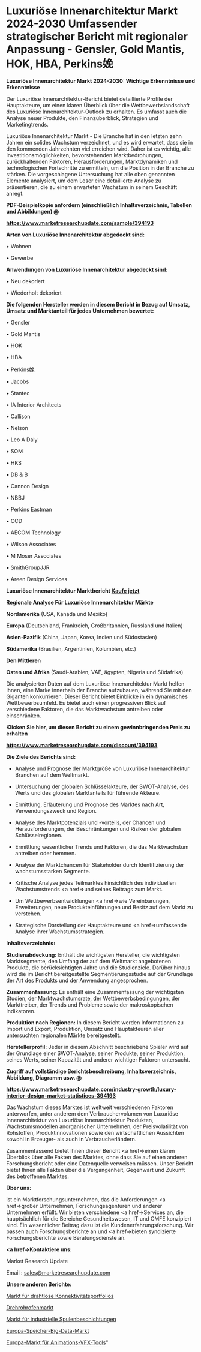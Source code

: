 # Luxuriöse Innenarchitektur Markt 2024-2030 Umfassender strategischer Bericht mit regionaler Anpassung - Gensler, Gold Mantis, HOK, HBA, Perkins娩

<strong>Luxuriöse Innenarchitektur Markt 2024-2030: Wichtige Erkenntnisse und Erkenntnisse</strong>

Der Luxuriöse Innenarchitektur-Bericht bietet detaillierte Profile der Hauptakteure, um einen klaren Überblick über die Wettbewerbslandschaft des Luxuriöse Innenarchitektur-Outlook zu erhalten. Es umfasst auch die Analyse neuer Produkte, den Finanzüberblick, Strategien und Marketingtrends.

Luxuriöse Innenarchitektur Markt - Die Branche hat in den letzten zehn Jahren ein solides Wachstum verzeichnet, und es wird erwartet, dass sie in den kommenden Jahrzehnten viel erreichen wird. Daher ist es wichtig, alle Investitionsmöglichkeiten, bevorstehenden Marktbedrohungen, zurückhaltenden Faktoren, Herausforderungen, Marktdynamiken und technologischen Fortschritte zu ermitteln, um die Position in der Branche zu stärken. Die vorgeschlagene Untersuchung hat alle oben genannten Elemente analysiert, um dem Leser eine detaillierte Analyse zu präsentieren, die zu einem erwarteten Wachstum in seinem Geschäft anregt.



<strong><b>PDF-Beispielkopie anfordern (einschließlich Inhaltsverzeichnis, Tabellen und Abbildungen) @ </b></strong>

<strong><a href=https://www.marketresearchupdate.com/sample/394193>

<strong>https://www.marketresearchupdate.com/sample/394193</u></a></strong></strong>



<strong>Arten von Luxuriöse Innenarchitektur abgedeckt sind:</strong>

• Wohnen

• Gewerbe



<strong>Anwendungen von Luxuriöse Innenarchitektur abgedeckt sind:</strong>

• Neu dekoriert

• Wiederholt dekoriert



<strong>Die folgenden Hersteller werden in diesem Bericht in Bezug auf Umsatz, Umsatz und Marktanteil für jedes Unternehmen bewertet:</strong>

• Gensler

• Gold Mantis

• HOK

• HBA

• Perkins娩

• Jacobs

• Stantec

• IA Interior Architects

• Callison

• Nelson

• Leo A Daly

• SOM

• HKS

• DB & B

• Cannon Design

• NBBJ

• Perkins Eastman

• CCD

• AECOM Technology

• Wilson Associates

• M Moser Associates

• SmithGroupJJR

• Areen Design Services



<strong>Luxuriöse Innenarchitektur Marktbericht <a href=https://www.marketresearchupdate.com/buynow/394193>Kaufe jetzt</a></strong>



<strong>Regionale Analyse Für Luxuriöse Innenarchitektur Märkte</strong>



<strong>Nordamerika</strong> (USA, Kanada und Mexiko)



<strong>Europa</strong> (Deutschland, Frankreich, Großbritannien, Russland und Italien)



<strong>Asien-Pazifik</strong> (China, Japan, Korea, Indien und Südostasien)



<strong>Südamerika</strong> (Brasilien, Argentinien, Kolumbien, etc.)



<strong>Den Mittleren</strong> 

<strong>Osten und Afrika</strong> (Saudi-Arabien, VAE, ägypten, Nigeria und Südafrika)

Die analysierten Daten auf dem Luxuriöse Innenarchitektur Markt helfen Ihnen, eine Marke innerhalb der Branche aufzubauen, während Sie mit den Giganten konkurrieren. Dieser Bericht bietet Einblicke in ein dynamisches Wettbewerbsumfeld. Es bietet auch einen progressiven Blick auf verschiedene Faktoren, die das Marktwachstum antreiben oder einschränken.



<strong>Klicken Sie hier, um diesen Bericht zu einem gewinnbringenden Preis zu erhalten
</strong>

<strong><a href=https://www.marketresearchupdate.com/discount/394193>https://www.marketresearchupdate.com/discount/394193</b></u></strong></a>



<strong>Die Ziele des Berichts sind:</strong>

- Analyse und Prognose der Marktgröße von Luxuriöse Innenarchitektur Branchen auf dem Weltmarkt.

- Untersuchung der globalen Schlüsselakteure, der SWOT-Analyse, des Werts und des globalen Marktanteils für führende Akteure.

- Ermittlung, Erläuterung und Prognose des Marktes nach Art, Verwendungszweck und Region.

- Analyse des Marktpotenzials und -vorteils, der Chancen und Herausforderungen, der Beschränkungen und Risiken der globalen Schlüsselregionen.

- Ermittlung wesentlicher Trends und Faktoren, die das Marktwachstum antreiben oder hemmen.

- Analyse der Marktchancen für Stakeholder durch Identifizierung der wachstumsstarken Segmente.

- Kritische Analyse jedes Teilmarktes hinsichtlich des individuellen Wachstumstrends <a href=>und</a> seines Beitrags zum Markt.

- Um Wettbewerbsentwicklungen <a href=>wie</a> Vereinbarungen, Erweiterungen, neue Produkteinführungen und Besitz auf dem Markt zu verstehen.

- Strategische Darstellung der Hauptakteure und <a href=>umfas</a>sende Analyse ihrer Wachstumsstrategien.



<strong>Inhaltsverzeichnis:</strong>



<strong>Studienabdeckung:</strong> Enthält die wichtigsten Hersteller, die wichtigsten Marktsegmente, den Umfang der auf dem Weltmarkt angebotenen Produkte, die berücksichtigten Jahre und die Studienziele. Darüber hinaus wird die im Bericht bereitgestellte Segmentierungsstudie auf der Grundlage der Art des Produkts und der Anwendung angesprochen.



<strong>Zusammenfassung:</strong> Es enthält eine Zusammenfassung der wichtigsten Studien, der Marktwachstumsrate, der Wettbewerbsbedingungen, der Markttreiber, der Trends und Probleme sowie der makroskopischen Indikatoren.



<strong>Produktion nach Regionen:</strong> In diesem Bericht werden Informationen zu Import und Export, Produktion, Umsatz und Hauptakteuren aller untersuchten regionalen Märkte bereitgestellt.



<strong>Herstellerprofil:</strong> Jeder in diesem Abschnitt beschriebene Spieler wird auf der Grundlage einer SWOT-Analyse, seiner Produkte, seiner Produktion, seines Werts, seiner Kapazität und anderer wichtiger Faktoren untersucht.



<strong><b>Zugriff auf vollständige Berichtsbeschreibung, Inhaltsverzeichnis, Abbildung, Diagramm usw. @ </b></strong>

<strong><a href=https://www.marketresearchupdate.com/industry-growth/luxury-interior-design-market-statistices-394193>https://www.marketresearchupdate.com/industry-growth/luxury-interior-design-market-statistices-394193</a></strong>

Das Wachstum dieses Marktes ist weltweit verschiedenen Faktoren unterworfen, unter anderem dem Verbrauchervolumen von Luxuriöse Innenarchitektur von Luxuriöse Innenarchitektur Produkten, Wachstumsmodellen anorganischer Unternehmen, der Preisvolatilität von Rohstoffen, Produktinnovationen sowie den wirtschaftlichen Aussichten sowohl in Erzeuger- als auch in Verbraucherländern.

Zusammenfassend bietet Ihnen dieser Bericht <a href=>einen</a> klaren Überblick über alle Fakten des Marktes, ohne dass Sie auf einen anderen Forschungsbericht oder eine Datenquelle verweisen müssen. Unser Bericht bietet Ihnen alle Fakten über die Vergangenheit, Gegenwart und Zukunft des betroffenen Marktes.



<strong>Über uns:</strong>

 ist ein Marktforschungsunternehmen, das die Anforderungen <a href=>großer</a> Unternehmen, Forschungsagenturen und anderer Unternehmen erfüllt. Wir bieten verschiedene <a href=>Services</a> an, die hauptsächlich für die Bereiche Gesundheitswesen, IT und CMFE konzipiert sind. Ein wesentlicher Beitrag dazu ist die Kundenerfahrungsforschung. Wir passen auch Forschungsberichte an und <a href=>bieten</a> syndizierte Forschungsberichte sowie Beratungsdienste an.



<strong><a href=>Kontaktiere uns:</a></strong>

Market Research Update

Email : sales@marketresearchupdate.com



<strong>Unsere anderen Berichte:</strong>

<a href=https://www.linkedin.com/pulse/wireless-connectivity-portfolio-market-2023-future>Markt für drahtlose Konnektivitätsportfolios</a>

<a href=https://www.linkedin.com/pulse/rotary-kiln-market-sizing-up-anticipating-trends>Drehrohrofenmarkt</a>

<a href=https://www.linkedin.com/pulse/industrial-coil-coatings-market-size-emerging>Markt für industrielle Spulenbeschichtungen</a>

<a href=https://www.linkedin.com/pulse/europe-storage-big-data-market-trends-2023-updated>Europa-Speicher-Big-Data-Markt</a>

<a href=https://www.linkedin.com/pulse/europe-animation-vfx-tools-market-2023-global>Europa-Markt für Animations-VFX-Tools</a>"
